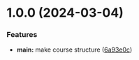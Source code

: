 # 1.0.0 (2024-03-04)


### Features

* **main:** make course structure ([6a93e0c](https://github.com/nikolayribalko/os-intro/commit/6a93e0cfbd9c5a91ccfa3ec9e785c6d91b9c525e))



